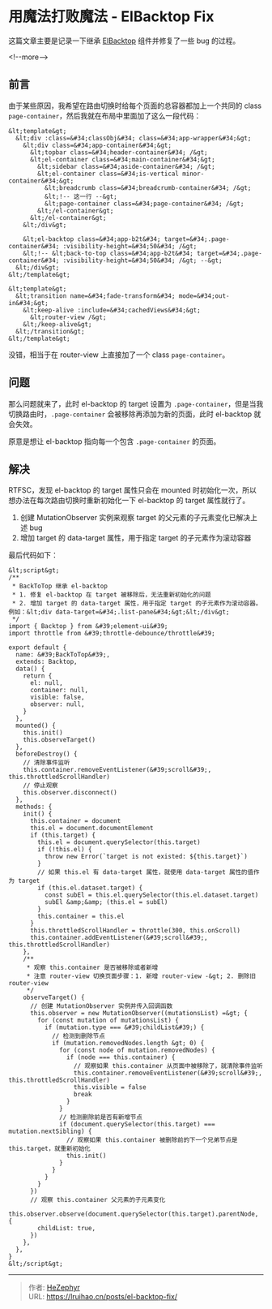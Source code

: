 # 用魔法打败魔法 - ElBacktop Fix


这篇文章主要是记录一下继承 [ElBacktop](https://element.eleme.cn/#/zh-CN/component/backtop) 组件并修复了一些 bug 的过程。

&lt;!--more--&gt;

## 前言

由于某些原因，我希望在路由切换时给每个页面的总容器都加上一个共同的 class `page-container`，然后我就在布局中里面加了这么一段代码：

```vue
&lt;template&gt;
  &lt;div :class=&#34;classObj&#34; class=&#34;app-wrapper&#34;&gt;
    &lt;div class=&#34;app-container&#34;&gt;
      &lt;topbar class=&#34;header-container&#34; /&gt;
      &lt;el-container class=&#34;main-container&#34;&gt;
        &lt;sidebar class=&#34;aside-container&#34; /&gt;
        &lt;el-container class=&#34;is-vertical minor-container&#34;&gt;
          &lt;breadcrumb class=&#34;breadcrumb-container&#34; /&gt;
          &lt;!-- 这一行 --&gt;
          &lt;page-container class=&#34;page-container&#34; /&gt;
        &lt;/el-container&gt;
      &lt;/el-container&gt;
    &lt;/div&gt;

    &lt;el-backtop class=&#34;app-b2t&#34; target=&#34;.page-container&#34; :visibility-height=&#34;50&#34; /&gt;
    &lt;!-- &lt;back-to-top class=&#34;app-b2t&#34; target=&#34;.page-container&#34; :visibility-height=&#34;50&#34; /&gt; --&gt;
  &lt;/div&gt;
&lt;/template&gt;
```

```Vue {title=&#34;PageContainer.vue&#34;}
&lt;template&gt;
  &lt;transition name=&#34;fade-transform&#34; mode=&#34;out-in&#34;&gt;
    &lt;keep-alive :include=&#34;cachedViews&#34;&gt;
      &lt;router-view /&gt;
    &lt;/keep-alive&gt;
  &lt;/transition&gt;
&lt;/template&gt;
```

没错，相当于在 router-view 上直接加了一个 class `page-container`。

## 问题

那么问题就来了，此时 el-backtop 的 target 设置为 `.page-container`，但是当我切换路由时，`.page-container` 会被移除再添加为新的页面，此时 el-backtop 就会失效。

原意是想让 el-backtop 指向每一个包含 `.page-container` 的页面。

## 解决

RTFSC，发现 el-backtop 的 target 属性只会在 mounted 时初始化一次，所以想办法在每次路由切换时重新初始化一下 el-backtop 的 target 属性就行了。

1. 创建 MutationObserver 实例来观察 target 的父元素的子元素变化已解决上述 bug
2. 增加 target 的 data-target 属性，用于指定 target 的子元素作为滚动容器

最后代码如下：

```Vue {title=&#34;BackToTop.vue&#34;}
&lt;script&gt;
/**
 * BackToTop 继承 el-backtop
 * 1. 修复 el-backtop 在 target 被移除后，无法重新初始化的问题
 * 2. 增加 target 的 data-target 属性，用于指定 target 的子元素作为滚动容器。例如：&lt;div data-target=&#34;.list-pane&#34;&gt;&lt;/div&gt;
 */
import { Backtop } from &#39;element-ui&#39;
import throttle from &#39;throttle-debounce/throttle&#39;

export default {
  name: &#39;BackToTop&#39;,
  extends: Backtop,
  data() {
    return {
      el: null,
      container: null,
      visible: false,
      observer: null,
    }
  },
  mounted() {
    this.init()
    this.observeTarget()
  },
  beforeDestroy() {
    // 清除事件监听
    this.container.removeEventListener(&#39;scroll&#39;, this.throttledScrollHandler)
    // 停止观察
    this.observer.disconnect()
  },
  methods: {
    init() {
      this.container = document
      this.el = document.documentElement
      if (this.target) {
        this.el = document.querySelector(this.target)
        if (!this.el) {
          throw new Error(`target is not existed: ${this.target}`)
        }
        // 如果 this.el 有 data-target 属性，就使用 data-target 属性的值作为 target
        if (this.el.dataset.target) {
          const subEl = this.el.querySelector(this.el.dataset.target)
          subEl &amp;&amp; (this.el = subEl)
        }
        this.container = this.el
      }
      this.throttledScrollHandler = throttle(300, this.onScroll)
      this.container.addEventListener(&#39;scroll&#39;, this.throttledScrollHandler)
    },
    /**
     * 观察 this.container 是否被移除或者新增
     * 注意 router-view 切换页面步骤：1. 新增 router-view -&gt; 2. 删除旧 router-view
     */
    observeTarget() {
      // 创建 MutationObserver 实例并传入回调函数
      this.observer = new MutationObserver((mutationsList) =&gt; {
        for (const mutation of mutationsList) {
          if (mutation.type === &#39;childList&#39;) {
            // 检测到删除节点
            if (mutation.removedNodes.length &gt; 0) {
              for (const node of mutation.removedNodes) {
                if (node === this.container) {
                  // 观察如果 this.container 从页面中被移除了，就清除事件监听
                  this.container.removeEventListener(&#39;scroll&#39;, this.throttledScrollHandler)
                  this.visible = false
                  break
                }
              }
              // 检测删除前是否有新增节点
              if (document.querySelector(this.target) === mutation.nextSibling) {
                // 观察如果 this.container 被删除前的下一个兄弟节点是 this.target，就重新初始化
                this.init()
              }
            }
          }
        }
      })
      // 观察 this.container 父元素的子元素变化
      this.observer.observe(document.querySelector(this.target).parentNode, {
        childList: true,
      })
    },
  },
}
&lt;/script&gt;
```


---

> 作者: [HeZephyr](https://github.com/HeZephyr)  
> URL: https://lruihao.cn/posts/el-backtop-fix/  

